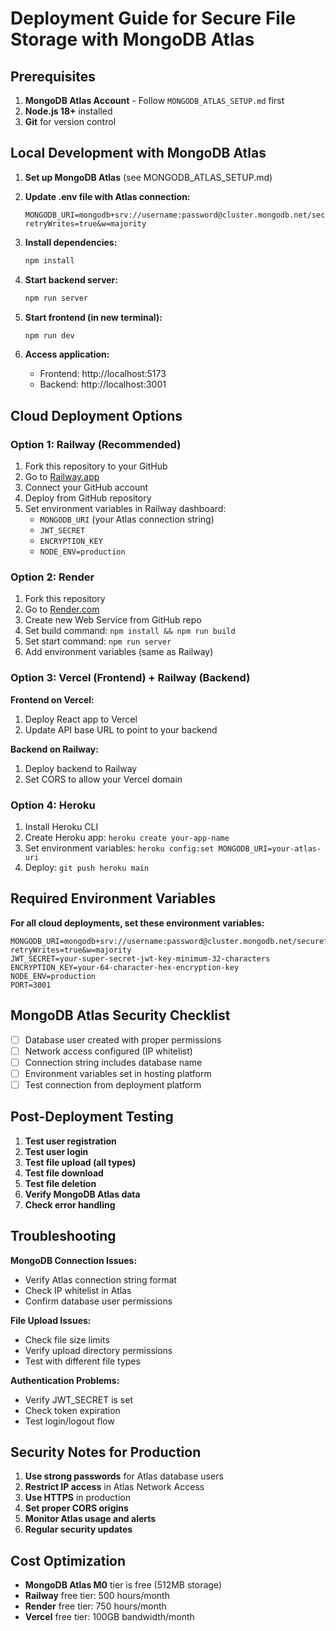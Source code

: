 # Deployment Guide for Secure File Storage with MongoDB Atlas

## Prerequisites

1. **MongoDB Atlas Account** - Follow `MONGODB_ATLAS_SETUP.md` first
2. **Node.js 18+** installed
3. **Git** for version control

## Local Development with MongoDB Atlas

1. **Set up MongoDB Atlas** (see MONGODB_ATLAS_SETUP.md)

2. **Update .env file with Atlas connection:**
   ```env
   MONGODB_URI=mongodb+srv://username:password@cluster.mongodb.net/securefile_storage?retryWrites=true&w=majority
   ```

3. **Install dependencies:**
   ```bash
   npm install
   ```

4. **Start backend server:**
   ```bash
   npm run server
   ```

5. **Start frontend (in new terminal):**
   ```bash
   npm run dev
   ```

6. **Access application:**
   - Frontend: http://localhost:5173
   - Backend: http://localhost:3001

## Cloud Deployment Options

### Option 1: Railway (Recommended)
1. Fork this repository to your GitHub
2. Go to [Railway.app](https://railway.app)
3. Connect your GitHub account
4. Deploy from GitHub repository
5. Set environment variables in Railway dashboard:
   - `MONGODB_URI` (your Atlas connection string)
   - `JWT_SECRET`
   - `ENCRYPTION_KEY`
   - `NODE_ENV=production`

### Option 2: Render
1. Fork this repository
2. Go to [Render.com](https://render.com)
3. Create new Web Service from GitHub repo
4. Set build command: `npm install && npm run build`
5. Set start command: `npm run server`
6. Add environment variables (same as Railway)

### Option 3: Vercel (Frontend) + Railway (Backend)
**Frontend on Vercel:**
1. Deploy React app to Vercel
2. Update API base URL to point to your backend

**Backend on Railway:**
1. Deploy backend to Railway
2. Set CORS to allow your Vercel domain

### Option 4: Heroku
1. Install Heroku CLI
2. Create Heroku app: `heroku create your-app-name`
3. Set environment variables: `heroku config:set MONGODB_URI=your-atlas-uri`
4. Deploy: `git push heroku main`

## Required Environment Variables

**For all cloud deployments, set these environment variables:**

```env
MONGODB_URI=mongodb+srv://username:password@cluster.mongodb.net/securefile_storage?retryWrites=true&w=majority
JWT_SECRET=your-super-secret-jwt-key-minimum-32-characters
ENCRYPTION_KEY=your-64-character-hex-encryption-key
NODE_ENV=production
PORT=3001
```

## MongoDB Atlas Security Checklist

- [ ] Database user created with proper permissions
- [ ] Network access configured (IP whitelist)
- [ ] Connection string includes database name
- [ ] Environment variables set in hosting platform
- [ ] Test connection from deployment platform

## Post-Deployment Testing

1. **Test user registration**
2. **Test user login**
3. **Test file upload (all types)**
4. **Test file download**
5. **Test file deletion**
6. **Verify MongoDB Atlas data**
7. **Check error handling**

## Troubleshooting

**MongoDB Connection Issues:**
- Verify Atlas connection string format
- Check IP whitelist in Atlas
- Confirm database user permissions

**File Upload Issues:**
- Check file size limits
- Verify upload directory permissions
- Test with different file types

**Authentication Problems:**
- Verify JWT_SECRET is set
- Check token expiration
- Test login/logout flow

## Security Notes for Production

1. **Use strong passwords** for Atlas database users
2. **Restrict IP access** in Atlas Network Access
3. **Use HTTPS** in production
4. **Set proper CORS origins**
5. **Monitor Atlas usage and alerts**
6. **Regular security updates**

## Cost Optimization

- **MongoDB Atlas M0** tier is free (512MB storage)
- **Railway** free tier: 500 hours/month
- **Render** free tier: 750 hours/month
- **Vercel** free tier: 100GB bandwidth/month
